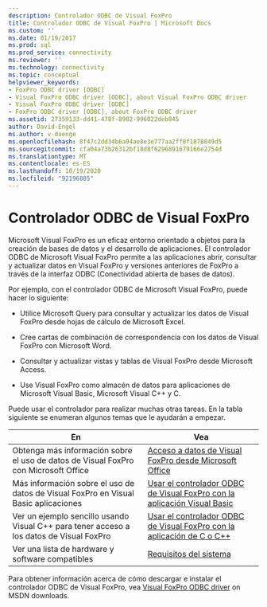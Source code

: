 ```yaml
---
description: Controlador ODBC de Visual FoxPro
title: Controlador ODBC de Visual FoxPro | Microsoft Docs
ms.custom: ''
ms.date: 01/19/2017
ms.prod: sql
ms.prod_service: connectivity
ms.reviewer: ''
ms.technology: connectivity
ms.topic: conceptual
helpviewer_keywords:
- FoxPro ODBC driver [ODBC]
- Visual FoxPro ODBC driver [ODBC], about Visual FoxPro ODBC driver
- Visual FoxPro ODBC driver [ODBC]
- FoxPro ODBC driver [ODBC], about FoxPro ODBC driver
ms.assetid: 27359133-dd41-478f-8902-996022deb845
author: David-Engel
ms.author: v-daenge
ms.openlocfilehash: 8f47c2dd34b6a94ae8e3e777aa2ff8f1878849d5
ms.sourcegitcommit: cfa04a73b26312bf18d8f6296891679166e2754d
ms.translationtype: MT
ms.contentlocale: es-ES
ms.lasthandoff: 10/19/2020
ms.locfileid: "92196885"
---
```

# <a name="visual-foxpro-odbc-driver"></a>Controlador ODBC de Visual FoxPro
Microsoft Visual FoxPro es un eficaz entorno orientado a objetos para la creación de bases de datos y el desarrollo de aplicaciones. El controlador ODBC de Microsoft Visual FoxPro permite a las aplicaciones abrir, consultar y actualizar datos en Visual FoxPro y versiones anteriores de FoxPro a través de la interfaz ODBC (Conectividad abierta de bases de datos).  
  
 Por ejemplo, con el controlador ODBC de Microsoft Visual FoxPro, puede hacer lo siguiente:  
  
-   Utilice Microsoft Query para consultar y actualizar los datos de Visual FoxPro desde hojas de cálculo de Microsoft Excel.  
  
-   Cree cartas de combinación de correspondencia con los datos de Visual FoxPro con Microsoft Word.  
  
-   Consultar y actualizar vistas y tablas de Visual FoxPro desde Microsoft Access.  
  
-   Use Visual FoxPro como almacén de datos para aplicaciones de Microsoft Visual Basic, Microsoft Visual C++ y C.  
  
 Puede usar el controlador para realizar muchas otras tareas. En la tabla siguiente se enumeran algunos temas que le ayudarán a empezar.  
  
|En|Vea|  
|--------|---------|  
|Obtenga más información sobre el uso de datos de Visual FoxPro con Microsoft Office|[Acceso a datos de Visual FoxPro desde Microsoft Office](../../odbc/microsoft/accessing-visual-foxpro-data-from-microsoft-office.md)|  
|Más información sobre el uso de datos de Visual FoxPro en Visual Basic aplicaciones|[Usar el controlador ODBC de Visual FoxPro con la aplicación Visual Basic](../../odbc/microsoft/using-the-vfp-foxpro-odbc-driver-with-your-visual-basic-application.md)|  
|Ver un ejemplo sencillo usando Visual C++ para tener acceso a los datos de Visual FoxPro|[Usar el controlador ODBC de Visual FoxPro con la aplicación de C o C++](../../odbc/microsoft/using-the-visual-foxpro-odbc-driver-with-your-c-or-visual-c-application.md)|  
|Ver una lista de hardware y software compatibles|[Requisitos del sistema](../../odbc/microsoft/system-requirements-visual-foxpro-odbc-driver.md)|  
  
 Para obtener información acerca de cómo descargar e instalar el controlador ODBC de Visual FoxPro, vea [Visual FoxPro ODBC driver](/previous-versions/visualstudio/foxpro/mt490121(v=msdn.10)) on MSDN downloads.